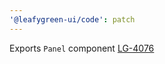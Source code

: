 ```yaml
---
'@leafygreen-ui/code': patch
---
```


Exports `Panel` component
[LG-4076](https://jira.mongodb.org/browse/LG-4076)
